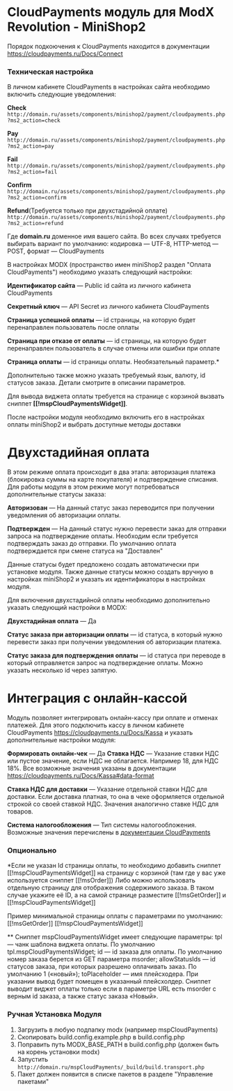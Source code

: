 # CloudPayments модуль для ModX Revolution - MiniShop2
 Порядок подкоючения к CloudPayments находится в документации  https://cloudpayments.ru/Docs/Connect


### Техническая настройка

В личном кабинете CloudPayments в настройках сайта необходимо включить следующие уведомления:

**Сheck**  
`http://domain.ru/assets/components/minishop2/payment/cloudpayments.php?ms2_action=check`

**Pay**  
`http://domain.ru/assets/components/minishop2/payment/cloudpayments.php?ms2_action=pay`

**Fail**  
`http://domain.ru/assets/components/minishop2/payment/cloudpayments.php?ms2_action=fail`

**Confirm**  
`http://domain.ru/assets/components/minishop2/payment/cloudpayments.php?ms2_action=confirm`

**Refund**(Требуется только при двухстадийной оплате)  
`http://domain.ru/assets/components/minishop2/payment/cloudpayments.php?ms2_action=refund`

Где **domain.ru** доменное имя вашего сайта. Во всех случаях требуется выбирать вариант по умолчанию: кодировка — UTF-8, HTTP-метод — POST, формат — CloudPayments

В настройках MODX (пространство имен miniShop2 раздел "Оплата CloudPayments") необходимо указать следующий настройки:

**Идентификатор сайта** — Public id сайта из личного кабинета CloudPayments

**Секретный ключ** — API Secret из личного кабинета CloudPayments

**Страница успешной оплаты** — id страницы, на которую будет перенаправлен пользователь после оплаты

**Страница при отказе от оплаты** — id страницы, на которую будет перенаправлен пользователь в случае отмены или ошибки при оплате

**Страница оплаты** — id страницы оплаты. Необязательный параметр.*

Дополнительно также можно указать требуемый язык, валюту, id статусов заказа. Детали смотрите в описании параметров.

Для вывода виджета оплаты требуется на странице с корзиной вызвать сниппет **[[!mspCloudPaymentsWidget]]**.

После настройки модуля необходимо включить его в настройках оплаты miniShop2 и выбрать доступные методы доставки

# Двухстадийная оплата
В этом режиме оплата происходит в два этапа: авторизация платежа (блокировка суммы на карте покупателя) и подтверждение списания. Для работы модуля в этом режиме могут потребоваться дополнительные статусы заказа:

**Авторизован** — На данный статус заказ переводится при получении уведомления об авторизации оплаты.

**Подтвержден** — На данный статус нужно перевести заказ для отправки запроса на подтверждение оплаты. Необходим если требуется подтверждать заказ до отправки. По умолчанию оплата подтверждается при смене статуса на "Доставлен"

Данные статусы будет предложено создать автоматически при установке модуля. Также данные статусы можно создать вручную в настройках miniShop2 и указать их идентификаторы в настройках модуля.

Для включения двухстадийной оплаты необходимо дополнительно указать следующий настройки в MODX:

**Двухстадийная оплата** — Да

**Статус заказа при авторизации оплаты** — id статуса, в который нужно перевести заказ при получении уведомления об авторизации платежа.

**Статус заказа для подтверждения оплаты** — id статуса при переводе в который отправляется запрос на подтверждение оплаты. Можно указать несколько id через запятую.

# Интеграция с онлайн-кассой
Модуль позволяет интегрировать онлайн-кассу при оплате и отменах платежей. Для этого подключить кассу в личном кабинете CloudPayments https://cloudpayments.ru/Docs/Kassa и указать дополнительные настройки модуля:

**Формировать онлайн-чек** — Да
**Ставка НДС** — Указание ставки НДС или пустое значение, если НДС не облагается. Например 18, для НДС 18%. Все возможные значения указаны в документации https://cloudpayments.ru/Docs/Kassa#data-format

**Ставка НДС для доставки** — Указание отдельной ставки НДС для доставки. Если доставка платная, то она в чеке оформляется отдельной строкой со своей ставкой НДС. Значения аналогично ставке НДС для товаров.

**Система налогообложения** — Тип системы налогообложения. Возможные значения перечислены в [документации CloudPayments](https://cloudpayments.ru/wiki/integration/instrumenti/spravochniki#taxation_system)

### Опционально

*Если не указан Id страницы оплаты, то необходимо добавить сниппет [[!mspCloudPaymentsWidget]] на страницу с корзиной (там где у вас уже используется сниппет [[!msOrder]])
Либо можно использовать отдельную страницу для отображения содержимого заказа. В таком случае укажите её ID, а на самой странице разместите [[!msGetOrder]] и [[!mspCloudPaymentsWidget]]

Пример минимальной страницы оплаты с параметрами по умолчанию:
[[!msGetOrder]]
[[!mspCloudPaymentsWidget]]


** Сниппет mspCloudPaymentsWidget имеет следующие параметры:
tpl — чанк шаблона виджета оплаты. По умолчанию tpl.mspCloudPaymentsWidget;
id — id заказа для оплаты. По умолчанию номер заказа берется из GET параметра msorder;
allowStatusIds — id статусов заказа, при которых разрешено оплачивать заказ. По умолчанию 1 («новый»);
toPlaceholder — имя плейсходера. При указании вывод будет помещен в указанный плейсхолдер.
Сниппет выводит виджет оплаты только если в параметре URL есть msorder с верным id заказа, а также статус заказа «Новый».

### Ручная Установка Модуля
1. Загрузить в любую подпапку modx (например mspCloudPayments)
2. Скопировать build.config.example.php в build.config.php
3. Поправить путь MODX_BASE_PATH в build.config.php (должен быть на корень установки modx)
4. Запустить `http://domain.ru/mspCloudPayments/_build/build.transport.php`
5. Пакет должен появится в списке пакетов в разделе "Управление пакетами"
